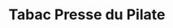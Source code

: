 ---
title: "Tabac Presse du Pilate"
url: /saint-jacques-de-la-lande/tabac-presse-du-pilate/
shop: marchand de journaux
---